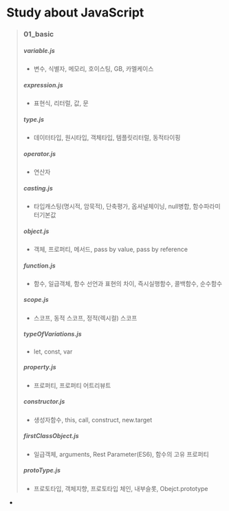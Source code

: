 # Study about JavaScript
>### 01_basic
>##### variable.js
>- 변수, 식별자, 메모리, 호이스팅, GB, 카멜케이스
>##### expression.js
>- 표현식, 리터럴, 값, 문
>##### type.js
>- 데이터타입, 원시타입, 객체타입, 템플릿리터럴, 동적타이핑
>##### operator.js
>- 연산자
>##### casting.js
>- 타입캐스팅(명시적, 암묵적), 단축평가, 옵셔널체이닝, null병합, 함수파라미터기본값
>##### object.js
>- 객체, 프로퍼티, 메서드, pass by value, pass by reference
>##### function.js
>- 함수, 일급객체, 함수 선언과 표현의 차이, 즉시실행함수, 콜백함수, 순수함수
>##### scope.js
>- 스코프, 동적 스코프, 정적(렉시컬) 스코프
>##### typeOfVariations.js
>- let, const, var
>##### property.js
>- 프로퍼티, 프로퍼티 어트리뷰트
>##### constructor.js
>- 생성자함수, this, call, construct, new.target
>##### firstClassObject.js
>- 일급객체, arguments, Rest Parameter(ES6), 함수의 고유 프로퍼티
>##### protoType.js
>- 프로토타입, 객체지향, 프로토타입 체인, 내부슬롯, Obejct.prototype
 * 